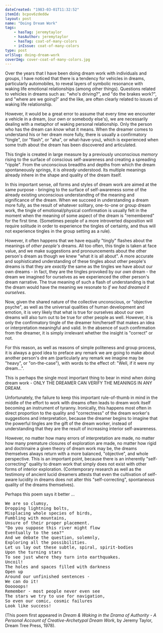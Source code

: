 ```yaml
---
dateCreated: "1983-03-01T11:32:52"
itemId: bcpov6zdeddw
layout: post
name: "Doing Dream Work"
tags:
    - hasTag: jeremytaylor
    - hasAuthor: jeremytaylor
    - hasTag: coat-of-many-colors
    - inIssue: coat-of-many-colors
type: post
urlSlug: doing-dream-work
coverImg: cover-coat-of-many-colors.jpg
---
```


Over the years that I have been doing dream work with individuals and groups, I have noticed that there is a tendency for vehicles in dreams, particularly automobiles, to reveal layers of symbolic resonance with waking life emotional relationships (among other things). Questions related to vehicles in dreams such as: "who's driving?", and "do the brakes work?", and "where are we going?' and the like, are often clearly related to issues of waking life relationship.

However, it would be a great error to assume that every time we encounter a vehicle in a dream, (our own or somebody else's), we are necessarily dealing with a metaphor of waking personal relationship. Only the person who has the dream can _know_ what it means. When the dreamer comes to understand his or her dream more fully, there is usually a confirmatory "tingle", (or "flash", or "aha", or what-have-you), which is experienced when some truth about the dream has been discovered and articulated.

This tingle is created in large measure by a previously unconscious _memory_ rising to the surface of conscious self-awareness and creating a spreading "ripple". From the unconscious breadths and depths from which the dream spontaneously springs, it is _already_ understood. Its multiple meanings already inhere in the shape and quality of the dream itself.

In this important sense, _all_ forms and styles of dream work are aimed at the same purpose - bringing to the surface of self-awareness some of the already existing unconscious understandtng of the meaning and significance of the dream. When we succeed in understanding a dream more fully, as the result of whatever solitary, one-to-one or group dream work, the tingle of emotional/physical confirmation is usually felt in the moment when the meaning of some aspect of the dream is "remembered" for the first time. (Sometimes people of a more introverted disposition will require solitude in order to experience the tingles of certainty, and thus will not experience tingles in the group setting as a rule).

However, it often happens that we have equally "tingly" flashes about the meanings of _other people's_ dreams. All too often, this tingle is taken at face value, and we make suggestions and pronouncements about the other person's dream as though we knew "what it is all about". A more accurate and sophisticated understanding of these tingles about other people's dreams is that they are _exactly_ the same as the tingles we have about our own dreams - in fact, they are the tingles provoked by our _own_ dream - the dream we imagined for ourselves as we experienced the other person's dream narrative. The true meaning of such a flash of understanding is that the dream would have the meaning we resonate to _if we had dreamed it ourselves_.

Now, given the shared nature of the collective unconscious, or "objective psyche", as well as the universal qualities of human development and emotion, it is very likely that what is true for ourselves about our own dreams will also turn out to be true for other people as well. However, it is only the confirmatory tingle of the dreamer him/herself that makes an idea or interpretation meaningful and valid. In the absence of such confirmation from the dreamer, it is simply irrelevant whether the insight is "correct" or not.

For this reason, as well as reasons of simple politeness and group process, it is always a good idea to preface any remark we are going to make about another person's dre am (particularly any remark we imagine may be "heavy", or "on-the-case"), with words to the effect of: "Well, if it were _my_ dream...".

This is perhaps the single most important thing to bear in mind when doing dream work - ONLY THE DREAMER CAN VERIFY THE MEANINGS IN ANY DREAM.

Unfortunately, the failure to keep this important rule-of-thumb in mind in the middle of the effort to work wlth dreams often leads to dream work itself becoming an instrument of tyranny. Ironically, this happens most often in direct proportion to the quality and "correctness" of the dream worker's suggestions and interpretation, because the dreamer begins to imagine that the powerful tingles are the gift of the dream worker, instead of understanding that they are the result of increasing interior self-awareness.

However, no matter how many errors of interpretation are made, no matter how many premature closures of exploration are made, no matter how rigid and doctrinaire a given theory of dream work may be, the dreams themselves always return with a more balanced, "objective", and whole perspective. This is an important point, because there is an inherently "self-correcting" quality to dream work that simply does not exist with other forms of interior exploration. (Contemporary research as well as the testimony of ancient lucid dreamers attests that even the cultivation of self-aware lucidity in dreams does not alter this "self-correcting", spontaneous quality of the dreams themselves).

Perhaps this poem says it better ...

<pre>
We are so clumsy, 
Dropping lightning bolts, 
Misplacing whole species of birds, 
Fumbling with mountains, 
Unsure of their proper placement. 
"Do you suppose this river might flow 
Eventually to the sea?" 
And we debate the question, solemnly, 
Exploring all the possibilities. 
Let us lay out these subtle, spiral, spirit-bodies 
Upon the turning stars 
To see just where they turn into earthquakes. 
Uncoil! 
The holes and spaces filled with darkness 
Open up 
Around our unfinished sentences - 
We can do it! 
Oooooops! 
Remember - most people never even see 
The stars we try to use for navigation, 
So even our comic, cosmic failures 
Look like success! 
</pre>

(This poem first appeared in _Dream & Waking in the Drama of Authority - A Personal Account of Creative-Archetypal Dream Work_, by Jeremy Taylor, Dream Tree Press, 1978).
